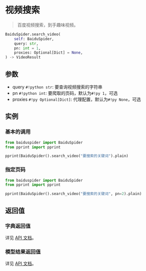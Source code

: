 # 视频搜索

> 百度视频搜索，到手趣味视频。

```python
BaiduSpider.search_video(
    self: BaiduSpider,
    query: str,
    pn: int = 1,
    proxies: Optional[Dict] = None,
) -> VideoResult
```

## 参数

- query `#!python str`: 要查询视频搜索的字符串
- pn `#!python int`: 要爬取的页码，默认为`#!py 1`，可选
- proxies `#!py Optional[Dict]`: 代理配置，默认为`#!py None`，可选

## 实例

### 基本的调用

```python hl_lines="4"
from baiduspider import BaiduSpider
from pprint import pprint

pprint(BaiduSpider().search_video("要搜索的关键词").plain)
```

### 指定页码

```python hl_lines="4"
from baiduspider import BaiduSpider
from pprint import pprint

pprint(BaiduSpider().search_video("要搜索的关键词", pn=2).plain)
```

## 返回值

### 字典返回值

详见 [API 文档](/api/baiduspider/__init__.html#baiduspider.__init__.BaiduSpider.search_video)。

### 模型结果返回值

详见 [API 文档](/api/baiduspider/models/video.html)。
